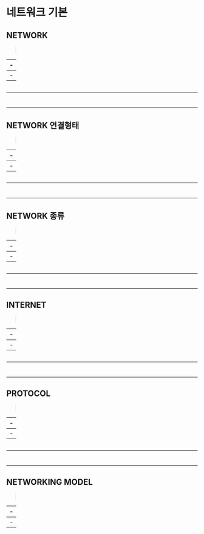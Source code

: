 # 네트워크 기본

NETWORK
---
> <br>

|-|
|-|
|-|

```
```

---
#
---

NETWORK 연결형태
---
> <br>

|-|
|-|
|-|

```
```

---
#
---


NETWORK 종류
---
> <br>

|-|
|-|
|-|

```
```

---
#
---


INTERNET
---
> <br>

|-|
|-|
|-|

```
```

---
#
---


PROTOCOL
---
> <br>

|-|
|-|
|-|

```
```

---
#
---

NETWORKING MODEL
---
> <br>

|-|
|-|
|-|

```
```


